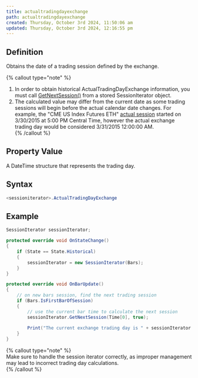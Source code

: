 ```yaml
---
title: actualtradingdayexchange
path: actualtradingdayexchange
created: Thursday, October 3rd 2024, 11:50:06 am
updated: Thursday, October 3rd 2024, 12:16:55 pm
---
```


## Definition

Obtains the date of a trading session defined by the exchange.

{% callout type="note" %}

1. In order to obtain historical ActualTradingDayExchange information, you must call [GetNextSession()](getnextsession.htm) from a stored SessionIterator object. 
2. The calculated value may differ from the current date as some trading sessions will begin before the actual calendar date changes. For example, the "CME US Index Futures ETH" [actual session](accumulation_distribution_adl.htm) started on 3/30/2015 at 5:00 PM Central Time, however the actual exchange trading day would be considered 3/31/2015 12:00:00 AM.  
{% /callout %}

## Property Value

A DateTime structure that represents the trading day.

## Syntax

```csharp
<sessioniterator>.ActualTradingDayExchange
```

## Example

```csharp
SessionIterator sessionIterator;

protected override void OnStateChange()
{
    if (State == State.Historical)
    {
        sessionIterator = new SessionIterator(Bars);
    }
}

protected override void OnBarUpdate()
{
    // on new bars session, find the next trading session
    if (Bars.IsFirstBarOfSession)
    {
        // use the current bar time to calculate the next session
        sessionIterator.GetNextSession(Time[0], true);
        
        Print("The current exchange trading day is " + sessionIterator.ActualTradingDayExchange);
    }
}
```

{% callout type="note" %}  
Make sure to handle the session iterator correctly, as improper management may lead to incorrect trading day calculations.  
{% /callout %}
